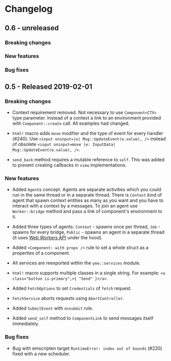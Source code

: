 # Changelog

## 0.6 - unreleased

### Breaking changes

### New features

### Bug fixes

## 0.5 - Released 2019-02-01

### Breaking changes

- Context requirement removed. Not necessary to use `Component<CTX>` type parameter.
  Instead of a context a link to an environment provided with `Component::create` call.
  All examples had changed.

- `html!` macro adds `move` modifier and the type of event for every handler (#240). Use
  `<input oninput=|e| Msg::UpdateEvent(e.value), />` instead of obsolete
  `<input oninput=move |e: InputData| Msg::UpdateEvent(e.value), />`.

- `send_back` method requires a mutable reference to `self`. This was added to prevent creating
  callbacks in `view` implementations.

### New features

- Added `Agent`s concept. Agents are separate activities which you could run in the same thread
  or in a separate thread. There is `Context` kind of agent that spawn context entities as many
  as you want and you have to interact with a context by a messages. To join an agent use
  `Worker::bridge` method and pass a link of component's environment to it.

- Added three types of agents: `Context` - spawns once per thread, `Job` - spawns for every bridge,
  `Public` - spawns an agent in a separate thread (it uses [Web Workers API] under the hood).

- Added `<Component: with props />` rule to set a whole struct as a properties of a component.

- All services are reexported within the `yew::services` module.

- `html!` macro supports multiple classes in a single string. For example:
  `<a class="button is-primary",>{ "Send" }</a>`.

- Added `FetchOptions` to set `Credentials` of `fetch` request.

- `FetchService` aborts requests using `AbortController`.

- Added `SubmitEvent` with `onsubmit` rule.

- Added `send_self` method to `ComponentLink` to send messages itself immediately.

[Web Workers API]: https://developer.mozilla.org/en-US/docs/Web/API/Web_Workers_API

### Bug fixes

- Bug with emscripten target `RuntimeError: index out of bounds` (#220) fixed with a new scheduler.
